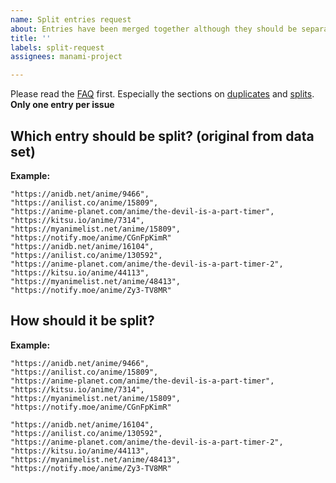 ```yaml
---
name: Split entries request
about: Entries have been merged together although they should be separate entries?
title: ''
labels: split-request
assignees: manami-project

---
```


Please read the [FAQ](https://github.com/manami-project/anime-offline-database/blob/master/.github/CONTRIBUTING.md#faq) first.
Especially the sections on [duplicates](https://github.com/manami-project/anime-offline-database/blob/master/.github/CONTRIBUTING.md#there-are-duplicates-in-the-data-set) and [splits](https://github.com/manami-project/anime-offline-database/blob/master/.github/CONTRIBUTING.md#how-do-you-split-entries). **Only one entry per issue**

## Which entry should be split? (original from data set)

**Example:**
```
"https://anidb.net/anime/9466",
"https://anilist.co/anime/15809",
"https://anime-planet.com/anime/the-devil-is-a-part-timer",
"https://kitsu.io/anime/7314",
"https://myanimelist.net/anime/15809",
"https://notify.moe/anime/CGnFpKimR"
"https://anidb.net/anime/16104",
"https://anilist.co/anime/130592",
"https://anime-planet.com/anime/the-devil-is-a-part-timer-2",
"https://kitsu.io/anime/44113",
"https://myanimelist.net/anime/48413",
"https://notify.moe/anime/Zy3-TV8MR"
```

## How should it be split?

**Example:**
```
"https://anidb.net/anime/9466",
"https://anilist.co/anime/15809",
"https://anime-planet.com/anime/the-devil-is-a-part-timer",
"https://kitsu.io/anime/7314",
"https://myanimelist.net/anime/15809",
"https://notify.moe/anime/CGnFpKimR"
```

```
"https://anidb.net/anime/16104",
"https://anilist.co/anime/130592",
"https://anime-planet.com/anime/the-devil-is-a-part-timer-2",
"https://kitsu.io/anime/44113",
"https://myanimelist.net/anime/48413",
"https://notify.moe/anime/Zy3-TV8MR"
```